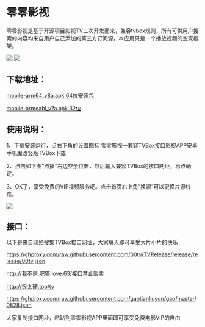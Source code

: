 # 零零影视 
零零影视是基于开源项目影视TV二次开发而来，兼容tvbox规则，所有可供用户搜索的内容均来自用户自己添加的第三方订阅源，本应用只是一个播放视频的空壳框架。

![](https://ghproxy.com/raw.githubusercontent.com/00tv/TVRelease/release/index.jpg)  ![](https://ghproxy.com/raw.githubusercontent.com/00tv/TVRelease/release/setting2.jpg)

## 下载地址：

[mobile-arm64_v8a.apk 64位安装包](https://ghproxy.com/raw.githubusercontent.com/00tv/TVRelease/release/release/mobile-arm64_v8a.apk)

[mobile-armeabi_v7a.apk  32位](https://ghproxy.com/raw.githubusercontent.com/00tv/TVRelease/release/release/mobile-armeabi_v7a.apk)

## 使用说明：

1、下载安装运行，点右下角的设置图标   零零影视—兼容TVBox接口影视APP安卓手机魔改竖版TVBox下载

2、点击如下图”点播“右边空余位置，然后输入兼容TVBox的接口网址，再点确定。

3、OK了，享受免费的VIP视频服务吧。点击首页右上角”换源“可以更换片源线路。

![](https://ghproxy.com/raw.githubusercontent.com/00tv/TVRelease/release/addUrl.gif) 

## 接口：
以下是来自网络搜集TVBox接口网址，大家填入即可享受大片小片的快乐

  https://ghproxy.com/raw.githubusercontent.com/00tv/TVRelease/release/release/00tv.json

  http://我不是.肥猫.love:63/接口禁止贩卖

  http://饭太硬.top/tv

  https://ghproxy.com/raw.githubusercontent.com/gaotianliuyun/gao/master/0828.json

大家复制接口网址，粘贴到零零影视APP里面即可享受免费电影VIP的自由

